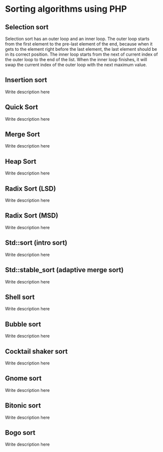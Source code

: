 Sorting algorithms using PHP
============================================================

## Selection sort

Selection sort has an outer loop and an inner loop. The outer loop starts from the first element to the pre-last element of the end, because when it gets to the element right before the last element, the last element should be in its correct position. The inner loop starts from the next of current index of the outer loop to the end of the list. When the inner loop finishes, it will swap the current index of the outer loop with the next maximum value.

## Insertion sort

Write description here

## Quick Sort

Write description here

## Merge Sort

Write description here

## Heap Sort

Write description here

## Radix Sort (LSD)

Write description here

## Radix Sort (MSD)

Write description here

## Std::sort (intro sort)

Write description here

## Std::stable_sort (adaptive merge sort)

Write description here

## Shell sort

Write description here

## Bubble sort

Write description here

## Cocktail shaker sort

Write description here

## Gnome sort

Write description here

## Bitonic sort

Write description here

## Bogo sort

Write description here